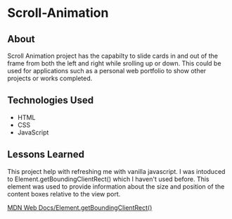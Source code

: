 # Scroll-Animation

## About
Scroll Animation project has the capabilty to slide cards in and out of the frame from both the left and right while srolling up or down. This could be used for applications such as a personal web portfolio to show other projects or works completed.

## Technologies Used
- HTML
- CSS
- JavaScript

## Lessons Learned
This project help with refreshing me with vanilla javascript. I was intoduced to Element.getBoundingClientRect()
which I haven't used before. This element was used to provide information about the size and position of the content boxes relative to the view port. 

[MDN Web Docs/Element.getBoundingClientRect()](https://developer.mozilla.org/en-US/docs/Web/API/Element/getBoundingClientRect)